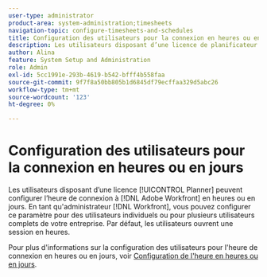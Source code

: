 ```yaml
---
user-type: administrator
product-area: system-administration;timesheets
navigation-topic: configure-timesheets-and-schedules
title: Configuration des utilisateurs pour la connexion en heures ou en jours
description: Les utilisateurs disposant d’une licence de planificateur peuvent configurer l’heure de connexion en  [!DNL Adobe Workfront]  heures ou jours. En tant qu’administrateur Workfront, vous pouvez configurer ce paramètre pour des utilisateurs individuels ou pour plusieurs utilisateurs complets de votre entreprise. Par défaut, les utilisateurs ouvrent une session en heures.
author: Alina
feature: System Setup and Administration
role: Admin
exl-id: 5cc1991e-293b-4619-b542-bfff4b558faa
source-git-commit: 9f7f8a50bb805b1d6845df79ecffaa329d5abc26
workflow-type: tm+mt
source-wordcount: '123'
ht-degree: 0%

---
```


# Configuration des utilisateurs pour la connexion en heures ou en jours

<!--this article should be removed from the admin area because this is not an admin function; we have another article linked below in the user area for timesheets -->

Les utilisateurs disposant d’une licence [!UICONTROL Planner] peuvent configurer l’heure de connexion à [!DNL Adobe Workfront] en heures ou en jours. En tant qu&#39;administrateur [!DNL Workfront], vous pouvez configurer ce paramètre pour des utilisateurs individuels ou pour plusieurs utilisateurs complets de votre entreprise. Par défaut, les utilisateurs ouvrent une session en heures.

Pour plus d&#39;informations sur la configuration des utilisateurs pour l&#39;heure de connexion en heures ou en jours, voir [Configuration de l&#39;heure en heures ou en jours](../../../timesheets/config-timesheet-prefs/config-time-logged-hrs-days.md).
